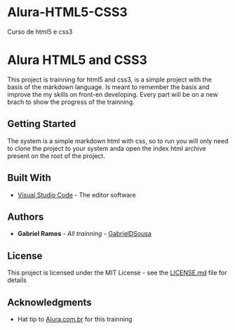 # Alura-HTML5-CSS3
Curso de html5 e css3

# Alura HTML5 and CSS3

This project is trainning for html5 and css3, is a simple project with the basis of the markdown language. Is meant to remember the basis and improve the my skills on front-en developing. Every part will be on a new brach to show the progress of the trainning.

## Getting Started

The system is a simple markdown html with css, so to run you will only need to clone the project to your system anda open the index html archive present on the root of the project.

## Built With

* [Visual Studio Code](http://www.dropwizard.io/1.0.2/docs/) - The editor software

## Authors

* **Gabriel Ramos** - *All trainning* - [GabrielDSousa](https://github.com/GabrielDSousa)

## License

This project is licensed under the MIT License - see the [LICENSE.md](LICENSE.md) file for details

## Acknowledgments

* Hat tip to [Alura.com.br](https://alura.com.br) for this trainning

